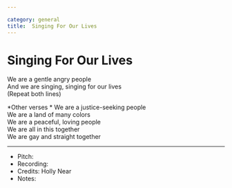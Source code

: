 ```yaml
---

category: general
title:  Singing For Our Lives
---
```



# Singing For Our Lives
  
We are a gentle angry people  
And we are singing, singing for our lives  
(Repeat both lines)  
  
*Other verses  *
We are a justice-seeking people  
We are a land of many colors  
We are a peaceful, loving people  
We are all in this together  
We are gay and straight together  
  
  
---  
* Pitch:   
* Recording:    
* Credits: Holly Near  
* Notes:   
